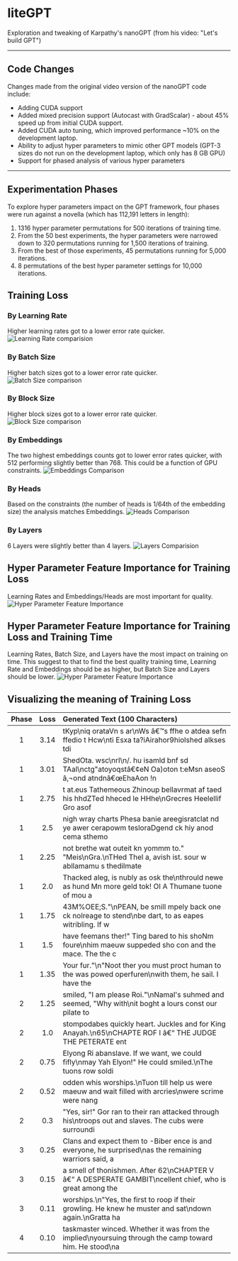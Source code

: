 # liteGPT
Exploration and tweaking of Karpathy's nanoGPT (from his video: "Let's build GPT")

---
## Code Changes
Changes made from the original video version of the nanoGPT code include:
* Adding CUDA support
* Added mixed precision support (Autocast with GradScalar) - about 45% speed up from initial CUDA support.
* Added CUDA auto tuning, which improved performance ~10% on the development laptop.
* Ability to adjust hyper parameters to mimic other GPT models (GPT-3 sizes do not run on the development laptop, which only has 8 GB GPU)
* Support for phased analysis of various hyper parameters

---
## Experimentation Phases
To explore hyper parameters impact on the GPT framework, four phases were run against a novella (which has 112,191 letters in length):
1) 1316 hyper parameter permutations for 500 iterations of training time.
2) From the 50 best experiments, the hyper parameters were narrowed down to 320 permutations running for 1,500 iterations of training.
3) From the best of those experiments, 45 permutations running for 5,000 iterations.
4) 8 permutations of the best hyper parameter settings for 10,000 iterations.

## Training Loss
### By Learning Rate
Higher learning rates got to a lower error rate quicker.
![Learning Rate comparision](charts/training_loss_by_lr.png)
### By Batch Size
Higher batch sizes got to a lower error rate quicker.
![Batch Size comparison](charts/training_loss_by_batch_size.png)
### By Block Size
Higher block sizes got to a lower error rate quicker.
![Block Size comparison](charts/training_loss_by_block_size.png)
### By Embeddings
The two highest embeddings counts got to lower error rates quicker, with 512 performing slightly better than 768.  This could be a function of GPU constraints.
![Embeddings Comparison](charts/training_loss_by_embeddings.png)
### By Heads
Based on the constraints (the number of heads is 1/64th of the embedding size) the analysis matches Embeddings.
![Heads Comparison](charts/training_loss_by_heads.png)
### By Layers
6 Layers were slightly better than 4 layers.
![Layers Comparision](charts/training_loss_by_layers.png)

## Hyper Parameter Feature Importance for Training Loss
Learning Rates and Embeddings/Heads are most important for quality.
![Hyper Parameter Feature Importance](charts/consolidated_hyper_parameter_importance.png)

## Hyper Parameter Feature Importance for Training Loss and Training Time
Learning Rates, Batch Size, and Layers have the most impact on training on time.  This suggest to that to find the best quality training time,
Learning Rate and Embeddings should be as higher, but Batch Size and Layers should be lower.
![Hyper Parameter Feature Importance](charts/consolidated_hyper_parameter_importance_including_training_time.png)

## Visualizing the meaning of Training Loss
| Phase | Loss | Generated Text (100 Characters)                                                                                   |
| :---: | :---: |:------------------------------------------------------------------------------------------------------------------|
| 1 |  3.14       | tKyp\niq orataVn s ar\nWs â€™s  ffhe o atdea sefn ffedio t Hcw\nti Esxa ta?iAirahor9hiolshed alkses  tdi          
| 1 | 3.01       | ShedOta. wsc\nrI\n/. hu isamld bnf sd TAal\nctg"atoyoqstâ€¢eN Oa)oton t:eMsn aseoS â‚¬ond atndnâ€œEhaAon !n       
| 1 | 2.75       | t at.eus Tathemeous Zhinoup bellavrmat af taed his hhdZTed hheced le HHhe\nGrecres Heelellif Gro asof             |
| 1 | 2.5        | nigh wray charts Phesa banie areegisratclat nd ye awer cerapowm tesloraDgend ck hiy anod cema sthemo              |
| 1 | 2.25       | not brethe wat outeit kn yommm to." "Meis\nGra.\nTHed Thel a, avish ist. sour w abllamamu s thedilmate            |
| 1 | 2.0        | Thacked aleg, is nubly as osk the\nthrould newe as hund Mn more geld tok! OI A Thumane tuone of mou a             |
| 1 | 1.75       | 43M%OEE;S."\nPEAN, be smill mpely back one ck nolreage to stend\nbe dart, to as eapes witribling. If w            |
| 1 | 1.5        | have feemans ther!" Ting bared to his shoNm foure\nhim maeuw suppeded sho con and the mace. The the c             |
| 1 | 1.35       | Your fur."\n"Noot ther you must proct human to the was powed operfuren\nwith them, he sail. I have the            |
| 2 | 1.25       | smiled, "I am please Roi."\nNamal's suhmed and seemed, "Why with\nit boght a lours const our pilate to            |
| 2 | 1.0        | stompodabes quickly heart. Juckles and for King Anayah.\n65\nCHAPTE ROF I â€“ THE JUDGE THE PETERATE ent          |
| 2 | 0.75       | Elyong Ri abanslave. If we want, we could fifly\nmay Yah Elyon!" He could smiled.\nThe tuons row soldi            |
| 2 | 0.52       | odden whis worships.\nTuon till help us were maeuw and wait filled with arcries\nwere scrime were nang            |
| 2 | 0.3        | "Yes, sir!" Gor ran to their ran attacked through his\ntroops out and slaves. The cubs were surroundi             |
| 3 | 0.25       | Clans and expect them to -Biber ence is and everyone, he surprised\nas the remaining warriors said, a             |
| 3 | 0.15 | a smell of thonishmen. After 62\nCHAPTER V â€“ A DESPERATE GAMBIT\ncellent chief, who is great among the          |
| 3 | 0.11 | worships.\n"Yes, the first to roop if their growling. He knew he muster and sat\ndown again.\nGratta ha           |
| 4 | 0.10 | taskmaster winced. Whether it was from the implied\nyoursuing through the camp toward him. He stood\na            |

